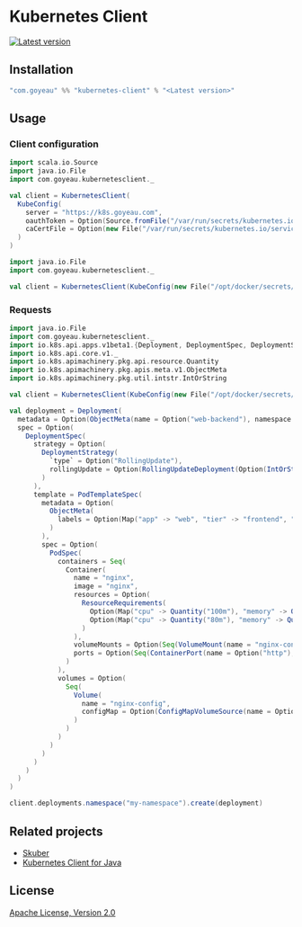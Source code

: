 # Kubernetes Client

[![Latest version](https://index.scala-lang.org/joan38/kubernetes-client/kubernetes-client/latest.svg?color=blue)](https://index.scala-lang.org/joan38/kubernetes-client/kubernetes-client)


## Installation
```scala
"com.goyeau" %% "kubernetes-client" % "<Latest version>"
```


## Usage

### Client configuration
```scala
import scala.io.Source
import java.io.File
import com.goyeau.kubernetesclient._

val client = KubernetesClient(
  KubeConfig(
    server = "https://k8s.goyeau.com",
    oauthToken = Option(Source.fromFile("/var/run/secrets/kubernetes.io/serviceaccount/token").mkString),
    caCertFile = Option(new File("/var/run/secrets/kubernetes.io/serviceaccount/ca.crt"))
  )
)
```

```scala
import java.io.File
import com.goyeau.kubernetesclient._

val client = KubernetesClient(KubeConfig(new File("/opt/docker/secrets/kube/config")))
```

### Requests

```scala
import java.io.File
import com.goyeau.kubernetesclient._
import io.k8s.api.apps.v1beta1.{Deployment, DeploymentSpec, DeploymentStrategy, RollingUpdateDeployment}
import io.k8s.api.core.v1._
import io.k8s.apimachinery.pkg.api.resource.Quantity
import io.k8s.apimachinery.pkg.apis.meta.v1.ObjectMeta
import io.k8s.apimachinery.pkg.util.intstr.IntOrString

val client = KubernetesClient(KubeConfig(new File("/opt/docker/secrets/kube/config")))

val deployment = Deployment(
  metadata = Option(ObjectMeta(name = Option("web-backend"), namespace = Option("my-namespace"))),
  spec = Option(
    DeploymentSpec(
      strategy = Option(
        DeploymentStrategy(
          `type` = Option("RollingUpdate"),
          rollingUpdate = Option(RollingUpdateDeployment(Option(IntOrString("10%")), Option(IntOrString("50%"))))
        )
      ),
      template = PodTemplateSpec(
        metadata = Option(
          ObjectMeta(
            labels = Option(Map("app" -> "web", "tier" -> "frontend", "environment" -> "myenv"))
          )
        ),
        spec = Option(
          PodSpec(
            containers = Seq(
              Container(
                name = "nginx",
                image = "nginx",
                resources = Option(
                  ResourceRequirements(
                    Option(Map("cpu" -> Quantity("100m"), "memory" -> Quantity("128Mi"))),
                    Option(Map("cpu" -> Quantity("80m"), "memory" -> Quantity("64Mi")))
                  )
                ),
                volumeMounts = Option(Seq(VolumeMount(name = "nginx-config", mountPath = "/etc/nginx/conf.d"))),
                ports = Option(Seq(ContainerPort(name = Option("http"), containerPort = 8080)))
              )
            ),
            volumes = Option(
              Seq(
                Volume(
                  name = "nginx-config",
                  configMap = Option(ConfigMapVolumeSource(name = Option("nginx-config")))
                )
              )
            )
          )
        )
      )
    )
  )
)

client.deployments.namespace("my-namespace").create(deployment)
```


## Related projects

* [Skuber](https://github.com/doriordan/skuber)
* [Kubernetes Client for Java](https://github.com/fabric8io/kubernetes-client)


## License

[Apache License, Version 2.0](http://www.apache.org/licenses/LICENSE-2.0.txt)
